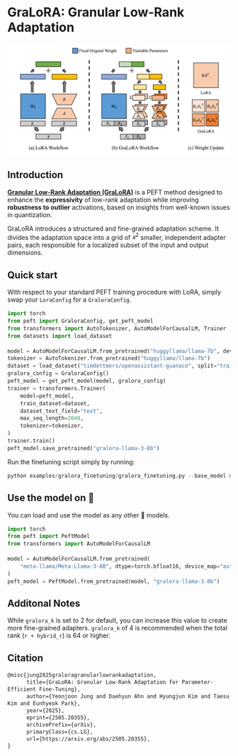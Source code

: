 # GraLoRA: Granular Low-Rank Adaptation

![GraLoRA Overview](https://github.com/SqueezeBits/GraLoRA/raw/main/figure/gralora_overview.png)

## Introduction
[**Granular Low-Rank Adaptation (GraLoRA)**](https://huggingface.co/papers/2505.20355) is a PEFT method designed to enhance the **expressivity** of low-rank adaptation while improving **robustness to outlier** activations, based on insights from well-known issues in quantization. 

GraLoRA introduces a structured and fine-grained adaptation scheme. It divides the adaptation space into a grid of $𝑘^2$ smaller, independent adapter pairs, each responsible for a localized subset of the input and output dimensions.

## Quick start

With respect to your standard PEFT training procedure with LoRA, simply swap your `LoraConfig` for a `GraloraConfig`.

```python
import torch
from peft import GraloraConfig, get_peft_model
from transformers import AutoTokenizer, AutoModelForCausalLM, Trainer
from datasets import load_dataset

model = AutoModelForCausalLM.from_pretrained("huggyllama/llama-7b", device_map="auto")
tokenizer = AutoTokenizer.from_pretrained("huggyllama/llama-7b")
dataset = load_dataset("timdettmers/openassistant-guanaco", split="train")
gralora_config = GraloraConfig()
peft_model = get_peft_model(model, gralora_config)
trainer = transformers.Trainer(
    model=peft_model,
    train_dataset=dataset,
    dataset_text_field="text",
    max_seq_length=2048,
    tokenizer=tokenizer,
)
trainer.train()
peft_model.save_pretrained("gralora-llama-3-8b")
```

Run the finetuning script simply by running:
```python
python examples/gralora_finetuning/gralora_finetuning.py --base_model meta-llama/Meta-Llama-3-8B --data_path timdettmers/openassistant-guanaco
```

## Use the model on 🤗
You can load and use the model as any other 🤗 models.
```python
import torch
from peft import PeftModel
from transformers import AutoModelForCausalLM

model = AutoModelForCausalLM.from_pretrained(
    "meta-llama/Meta-Llama-3-8B", dtype=torch.bfloat16, device_map="auto"
)
peft_model = PeftModel.from_pretrained(model, "gralora-llama-3-8b")
```

## Additonal Notes
While `gralora_k` is set to 2 for default, you can increase this value to create more fine-grained adapters. `gralora_k` of 4 is recommended when the total rank (`r + hybrid_r`) is 64 or higher.




## Citation
```
@misc{jung2025graloragranularlowrankadaptation,
      title={GraLoRA: Granular Low-Rank Adaptation for Parameter-Efficient Fine-Tuning}, 
      author={Yeonjoon Jung and Daehyun Ahn and Hyungjun Kim and Taesu Kim and Eunhyeok Park},
      year={2025},
      eprint={2505.20355},
      archivePrefix={arXiv},
      primaryClass={cs.LG},
      url={https://arxiv.org/abs/2505.20355}, 
}
```
